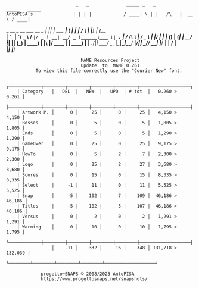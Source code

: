 ﻿                              _   _              _____ _   _          _____   _____ 
    AntoPISA's               | | | |            / ____| \ | |   /\   |  __ \ / ____|
   _ __  _ __ ___   __ _  ___| |_| |_ ___ _____| (___ |  \| |  /  \  | |__) | (___  
  | '_ \| '__/ _ \ / _` |/ _ \ __| __/ _ \______\___ \| . ` | / /\ \ |  ___/ \___ \ 
  | |_) | | | (_) | (_| |  __/ |_| || (_) |     ____) | |\  |/ ____ \| |     ____) |
  | .__/|_|  \___/ \__, |\___|\__|\__\___/     |_____/|_| \_/_/    \_\_|    |_____/ 
  | |               __/ |                                                           
  |_|              |___/
     
                                MAME Resources Project
                                Update  to  MAME 0.261
               To view this file correctly use the "Courier New" font.

        ┌────────────┬────────┬────────┬────────┬────────┬───────────────────┐
        │ Category   │   DEL  │   NEW  │   UPD  │ # tot  │   0.260 >   0.261 │
        ├────────────┼────────┼────────┼────────┼────────┼───────────────────┤
        │ Artwork P. │      0 │     25 │      0 │     25 │   4,150 >   4,150 │
        │ Bosses     │      0 │      5 │      0 │      5 │   1,805 >   1,805 │
        │ Ends       │      0 │      5 │      0 │      5 │   1,290 >   1,290 │
        │ GameOver   │      0 │     25 │      0 │     25 │   9,175 >   9,175 │
        │ HowTo      │      0 │      5 │      2 │      7 │   2,300 >   2,300 │
        │ Logo       │      0 │     25 │      2 │     27 │   3,680 >   3,680 │
        │ Scores     │      0 │     15 │      0 │     15 │   8,335 >   8,335 │
        │ Select     │     -1 │     11 │      0 │     11 │   5,525 >   5,525 │
        │ Snap       │     -5 │    102 │      7 │    109 │  46,186 >  46,186 │
        │ Titles     │     -5 │    102 │      5 │    107 │  46,186 >  46,186 │
        │ Versus     │      0 │      2 │      0 │      2 │   1,291 >   1,291 │
        │ Warning    │      0 │     10 │      0 │     10 │   1,795 >   1,795 │
        └────────────┼────────┼────────┼────────┼────────┼───────────────────┤
                     │    -11 │    332 │     16 │    348 │ 131,718 > 132,039 │
                     └────────┴────────┴────────┴────────┴───────────────────┘

	             progetto─SNAPS © 2008/2023 AntoPISA
	             https://www.progettosnaps.net/snapshots/